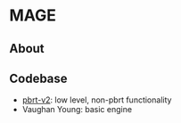 # MAGE

## About

## Codebase
* [pbrt-v2](https://github.com/mmp/pbrt-v2): low level, non-pbrt functionality
* Vaughan Young: basic engine
